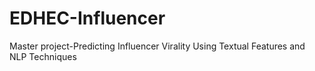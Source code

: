# EDHEC-Influencer
Master project-Predicting Influencer Virality Using Textual Features and NLP Techniques
